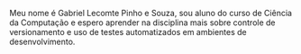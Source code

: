Meu nome é Gabriel Lecomte Pinho e Souza, sou aluno do curso de Ciência da Computação e espero aprender na disciplina mais sobre controle de versionamento e uso de testes automatizados em ambientes de desenvolvimento.
